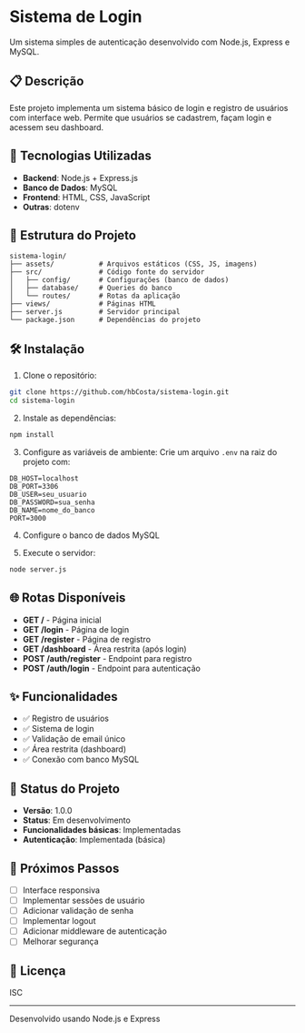 # Sistema de Login

Um sistema simples de autenticação desenvolvido com Node.js, Express e MySQL.

## 📋 Descrição

Este projeto implementa um sistema básico de login e registro de usuários com interface web. 
Permite que usuários se cadastrem, façam login e acessem seu dashboard.

## 🚀 Tecnologias Utilizadas

- **Backend**: Node.js + Express.js
- **Banco de Dados**: MySQL
- **Frontend**: HTML, CSS, JavaScript
- **Outras**: dotenv

## 📁 Estrutura do Projeto

```
sistema-login/
├── assets/           # Arquivos estáticos (CSS, JS, imagens)
├── src/              # Código fonte do servidor
│   ├── config/       # Configurações (banco de dados)
│   ├── database/     # Queries do banco
│   └── routes/       # Rotas da aplicação
├── views/            # Páginas HTML
├── server.js         # Servidor principal
└── package.json      # Dependências do projeto
```

## 🛠️ Instalação

1. Clone o repositório:
```bash
git clone https://github.com/hbCosta/sistema-login.git
cd sistema-login
```

2. Instale as dependências:
```bash
npm install
```

3. Configure as variáveis de ambiente:
Crie um arquivo `.env` na raiz do projeto com:
```
DB_HOST=localhost
DB_PORT=3306
DB_USER=seu_usuario
DB_PASSWORD=sua_senha
DB_NAME=nome_do_banco
PORT=3000
```

4. Configure o banco de dados MySQL

5. Execute o servidor:
```bash
node server.js
```

## 🌐 Rotas Disponíveis

- **GET /** - Página inicial
- **GET /login** - Página de login
- **GET /register** - Página de registro
- **GET /dashboard** - Área restrita (após login)
- **POST /auth/register** - Endpoint para registro
- **POST /auth/login** - Endpoint para autenticação

## ✨ Funcionalidades

- ✅ Registro de usuários
- ✅ Sistema de login
- ✅ Validação de email único
- ✅ Área restrita (dashboard)
- ✅ Conexão com banco MySQL

## 📝 Status do Projeto

- **Versão**: 1.0.0
- **Status**: Em desenvolvimento
- **Funcionalidades básicas**: Implementadas
- **Autenticação**: Implementada (básica)

## 🔧 Próximos Passos
- [ ] Interface responsiva 
- [ ] Implementar sessões de usuário
- [ ] Adicionar validação de senha
- [ ] Implementar logout
- [ ] Adicionar middleware de autenticação
- [ ] Melhorar segurança

## 📄 Licença

ISC

---

Desenvolvido  usando Node.js e Express
